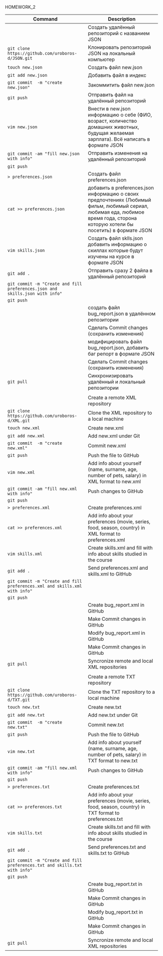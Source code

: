 HOMEWORK_2

| Command | Description |
| --- | --- |
|                                                |       Создать удалённый репозиторий c названием JSON |
| `git clone https://github.com/uroboros-d/JSON.git`|       Клонировать репозиторий JSON на локальный компьютер |
| `touch new.json  `|                                       Создать файл new.json |
| `git add new.json  `|                                    Добавить файл в индекс |
| `git commit  -m "create new.json"`|                       Закоммитить файл new.json |
| `git push  `|                                            Отправить файл на удалённый репозиторий |
| `vim new.json `|                                         Внести в new.json информацию о себе (ФИО, возраст, количество домашних животных, будущая желаемая зарплата). Всё написать в формате JSON |
| `git commit -am "fill new.json with info"`|              Отправить изменения на удалённый репозиторий |
| `git push`||
| `> preferences.json  `|                                  Создать файл preferences.json |
| `cat >> preferences.json  `|                              добавить в preferences.json информацию о своих предпочтениях (Любимый фильм, любимый сериал, любимая еда, любимое время года, сторона которую хотели бы посетить) в формате JSON |
| `vim skills.json`|                                       Создать файл sklls.json добавить информацию о скиллах которые будут изучены на курсе в формате JSON |
| `git add . `|                                            Отправить сразу 2 файла в удалённый репозиторий |
| `git commit -m "Create and fill preferences.json and skills.json with info"`|
| `git push`| |
|                                                    |  создать файл bug_report.json в удалённом репозитории|
|                                                    |  Сделать Commit changes (сохранить изменения) |
 |                                                    | модифицировать файл bug_report.json, добавить баг репорт в формате JSON |
|                                                    |  Сделать Commit changes (сохранить изменения) |
| `git pull`|                                              Синхронизировать удалённый и локальный репозитории |
| |
|                                                     | Create a remote XML repository |
| `git clone https://github.com/uroboros-d/XML.git`|       Clone the XML repository to a local machine |
| `touch new.xml`|                                         Create new.xml |
| `git add new.xml `|                                      Add new.xml under Git |
| `git commit  -m "create new.xml"`|                       Commit new.xml |
| `git push `|                                             Push the file to GitHub |
| `vim new.xml `|                                          Add info about yourself (name, surname, age, number of pets, salary) in XML format to new.xml |
| `git commit -am "fill new.xml with info" `|              Push changes to GitHub |
| `git push`|
| `> preferences.xml `|                                    Create preferences.xml |
| `cat >> preferences.xml  `|                              Add info about your preferences (movie, series, food, season, country) in XML format to preferences.xml |
| `vim skills.xml `|                                       Create skills.xml and fill with info about skills studied in the course |
| `git add . `|                                            Send preferences.xml and skills.xml to GitHub |
| `git commit -m "Create and fill preferences.xml and skills.xml with info"`|
| `git push`|
 |                                                   |  Create bug_report.xml in GitHub |
|                                                    |  Make Commit changes in GitHub |
|                                                    |  Modify bug_report.xml in GitHub |
|                                                    |  Make Commit changes in GitHub |
| `git pull `|                                             Syncronize remote and local XML repositories |
| |
|                                                   |   Create a remote TXT repository |
| `git clone https://github.com/uroboros-d/TXT.git`|       Clone the TXT repository to a local machine |
| `touch new.txt `|                                        Create new.txt |
| `git add new.txt `|                                      Add new.txt under Git |
| `git commit  -m "create new.txt"  `|                     Commit new.txt |
| `git push `|                                             Push the file to GitHub |
| `vim new.txt  `|                                         Add info about yourself (name, surname, age, number of pets, salary) in TXT format to new.txt |
| `git commit -am "fill new.xml with info" `|              Push changes to GitHub |
| `git push`|
| `> preferences.txt `|                                    Create preferences.txt |
| `cat >> preferences.txt `|                               Add info about your preferences (movie, series, food, season, country) in TXT format to preferences.txt |
| `vim skills.txt `|                                       Create skills.txt and fill with info about skills studied in the course |
| `git add .   `|                                          Send preferences.txt and skills.txt to GitHub |
| `git commit -m "Create and fill preferences.txt and skills.txt with info"`|
| `git push`|
 |                                                  |   Create bug_report.txt in GitHub |
|                                                    |  Make Commit changes in GitHub |
|                                                    |  Modify bug_report.txt in GitHub |
|                                                   |   Make Commit changes in GitHub |
| `git pull`|                                              Syncronize remote and local XML repositories |
